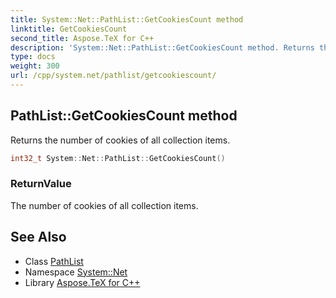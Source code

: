 ```yaml
---
title: System::Net::PathList::GetCookiesCount method
linktitle: GetCookiesCount
second_title: Aspose.TeX for C++
description: 'System::Net::PathList::GetCookiesCount method. Returns the number of cookies of all collection items in C++.'
type: docs
weight: 300
url: /cpp/system.net/pathlist/getcookiescount/
---
```

## PathList::GetCookiesCount method


Returns the number of cookies of all collection items.

```cpp
int32_t System::Net::PathList::GetCookiesCount()
```


### ReturnValue

The number of cookies of all collection items.

## See Also

* Class [PathList](../)
* Namespace [System::Net](../../)
* Library [Aspose.TeX for C++](../../../)
